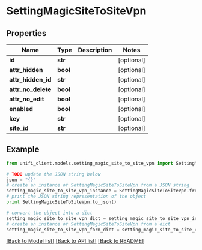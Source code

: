 # SettingMagicSiteToSiteVpn


## Properties

Name | Type | Description | Notes
------------ | ------------- | ------------- | -------------
**id** | **str** |  | [optional] 
**attr_hidden** | **bool** |  | [optional] 
**attr_hidden_id** | **str** |  | [optional] 
**attr_no_delete** | **bool** |  | [optional] 
**attr_no_edit** | **bool** |  | [optional] 
**enabled** | **bool** |  | [optional] 
**key** | **str** |  | [optional] 
**site_id** | **str** |  | [optional] 

## Example

```python
from unifi_client.models.setting_magic_site_to_site_vpn import SettingMagicSiteToSiteVpn

# TODO update the JSON string below
json = "{}"
# create an instance of SettingMagicSiteToSiteVpn from a JSON string
setting_magic_site_to_site_vpn_instance = SettingMagicSiteToSiteVpn.from_json(json)
# print the JSON string representation of the object
print SettingMagicSiteToSiteVpn.to_json()

# convert the object into a dict
setting_magic_site_to_site_vpn_dict = setting_magic_site_to_site_vpn_instance.to_dict()
# create an instance of SettingMagicSiteToSiteVpn from a dict
setting_magic_site_to_site_vpn_form_dict = setting_magic_site_to_site_vpn.from_dict(setting_magic_site_to_site_vpn_dict)
```
[[Back to Model list]](../README.md#documentation-for-models) [[Back to API list]](../README.md#documentation-for-api-endpoints) [[Back to README]](../README.md)



